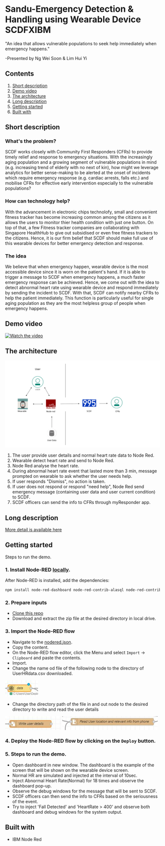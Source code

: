 # Sandu-Emergency Detection & Handling using Wearable Device SCDFXIBM
"An idea that allows vulnerable populations to seek help immediately when emergency happens."

-Presented by Ng Wei Soon & Lim Hui Yi


## Contents

1. [Short description](#short-description)
1. [Demo video](#demo-video)
1. [The architecture](#the-architecture)
1. [Long description](#long-description)
1. [Getting started](#getting-started)
1. [Built with](#built-with)

## Short description

### What's the problem?

SCDF works closely with Community First Responders (CFRs) to provide timely relief and response to emergency situations. With the increasingly aging population and a growing segment of vulnerable populations in mind (e.g. increasing trend of elderly with no next of kin), how might we leverage analytics for better sense-making to be alerted at the onset of incidents which require emergency response (e.g. cardiac arrests, falls etc.) and mobilise CFRs for effective early intervention especially to the vulnerable populations?

### How can technology help?

With the advancement in electronic chips technolofy, small and convenient fitness tracker has become increasing common among the citizens as it allows the users to monitor thier health condition with just one button. On top of that, a few Fitness tracker companies are collaborating with Singapore HealthHub to give out subsidised or even free fitness trackers to the citizens. Hence, it is our firm belief that SCDF should make full use of this wearable devices for better emergency detection and response.

### The idea

We believe that when emergency happen, wearable device is the most accessible device since it is worn on the patient's hand. If it is able to trigger a message to SCDF when emergency happens, a much faster emergency response can be achieved. Hence, we come out with the idea to detect abnormal heart rate using wearable device and respond immediately by sending the incident to SCDF. With that, SCDF can notify nearby CFRs to help the patient immediately. This function is particularly useful for single aging population as they are the most helpless group of people when emergency happens.

## Demo video

[![Watch the video](https://github.com/Code-and-Response/Liquid-Prep/blob/master/images/IBM-interview-video-image.png)](https://youtu.be/vOgCOoy_Bx0)

## The architecture

![](Architechture.png)

1. The user provide user details and normal heart rate data to Node Red. 
2. Wearable detect heart rate and send to Node Red.
3. Node Red analyse the heart rate.
4. During abnormal heart rate event that lasted more than 3 min, message prompted on wearable to ask whether the user needs help.
5. If user responds "Dismiss", no action is taken.
6. If user does not respond or respond "need help", Node Red send emergency message (containing user data and user current condition) to SCDF.
7. SCDF officers can send the info to CFRs through myResponder app.

## Long description

[More detail is available here](DESCRIPTION.md)


## Getting started

Steps to run the demo.

### 1. Install Node-RED [locally](https://nodered.org/docs/getting-started/).

After Node-RED is installed, add the dependencies:

```bash
npm install node-red-dashboard node-red-contrib-alasql node-red-contrib-prib-functions
```

### 2. Prepare inputs

* [Clone this repo](https://github.com/kanabu97/Sandu-Emergency_Detection-Handling_using_Wearable_Device_SCDFXIBM.git)
* Download and extract the zip file at the desired directory in local drive.


### 3. Import the Node-RED flow

* Navigate to the [nodered.json](https://github.com/kanabu97/Sandu-Emergency_Detection-Handling_using_Wearable_Device_SCDFXIBM/blob/master/nodered.json).
* Copy the content.
* On the Node-RED flow editor, click the Menu and select `Import` -> `Clipboard` and paste the contents.
* Import.
* Change the name od file of the following node to the directory of UserHRdata.csv downloaded.

![](Capture1.JPG)
* Change the directory path of the file in and out node to the desired directory to write and read the user details

![](Capture2.JPG) ![](Capture3.JPG)

### 4. Deploy the Node-RED flow by clicking on the `Deploy` button.

### 5. Steps to run the demo.

* Open dashboard in new window. The dashboard is the example of the screen that will be shown on the wearable device screen.
* Normal HR are simulated and injected at the interval of 10sec.
* Inject Abnormal Heart Rate(Normal) for 18 times and observe the dashboard pop-up.
* Observe the debug windows for the message that will be sent to SCDF.
* SCDF officers can then send the info to CFRs based on the seriousness of the event.
* Try to inject 'Fall Detected' and 'HeartRate > 400' and observe both dashboard and debug windows for the system output.


## Built with

* IBM Node Red



